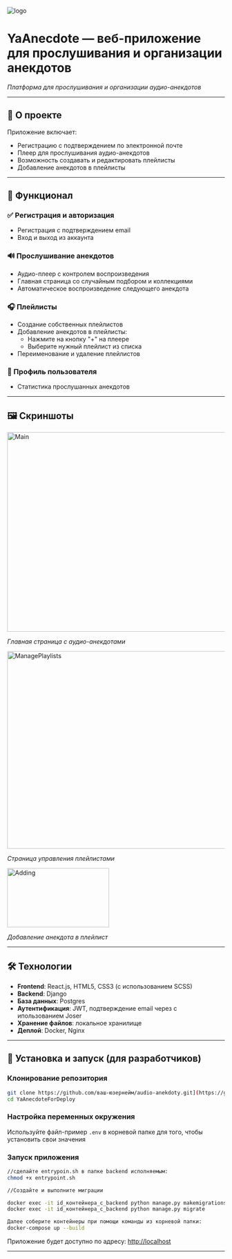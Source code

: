 ![logo](https://github.com/user-attachments/assets/64b1f316-4587-486b-a601-a3af4c7dafdd)

# YaAnecdote — веб-приложение для прослушивания и организации анекдотов


*Платформа для прослушивания и организации аудио-анекдотов*

---

## 📌 О проекте

Приложение включает:
- Регистрацию с подтверждением по электронной почте
- Плеер для прослушивания аудио-анекдотов
- Возможность создавать и редактировать плейлисты
- Добавление анекдотов в плейлисты

---

## 🚀 Функционал

### ✅ Регистрация и авторизация
- Регистрация с подтверждением email
- Вход и выход из аккаунта

### 🔊 Прослушивание анекдотов
- Аудио-плеер с контролем воспроизведения
- Главная страница со случайным подбором и коллекциями
- Автоматическое воспроизведение следующего анекдота

### 🎧 Плейлисты
- Создание собственных плейлистов
- Добавление анекдотов в плейлисты:
  - Нажмите на кнопку "+" на плеере
  - Выберите нужный плейлист из списка
- Переименование и удаление плейлистов

### 👤 Профиль пользователя
- Статистика прослушанных анекдотов

---

## 🖼️ Скриншоты
<img width="899" height="462" alt="Main" src="https://github.com/user-attachments/assets/b24dfd03-ade0-4d6e-9826-ec71417192e4" />

*Главная страница с аудио-анекдотами*

<img width="834" height="457" alt="ManagePlaylists" src="https://github.com/user-attachments/assets/ea489379-7709-4205-930a-e4c1ab130b78" />

*Страница управления плейлистами*

<img width="236" height="137" alt="Adding" src="https://github.com/user-attachments/assets/3c768a12-a4b7-4abb-8f1d-6fabad129283" />

*Добавление анекдота в плейлист*

---

## 🛠️ Технологии

- **Frontend**: React.js, HTML5, CSS3 (с использованием SCSS)
- **Backend**: Django
- **База данных**: Postgres
- **Аутентификация**: JWT, подтверждение email через с ипользованием Joser
- **Хранение файлов**: локальное хранилище
- **Деплой**: Docker, Nginx

---

## 🧪 Установка и запуск (для разработчиков)

### Клонирование репозитория
```bash
git clone https://github.com/ваш-юзернейм/audio-anekdoty.git](https://github.com/IWorkForFood/YaAnecdoteForDeploy.git)
cd YaAnecdoteForDeploy
```

### Настройка переменных окружения
Используйте файл-пример `.env` в корневой папке для того, чтобы установить свои значения

### Запуск приложения
```bash
//сделайте entrypoin.sh в папке backend исполняемым:
chmod +x entrypoint.sh

//Создайте и выполните миграции

docker exec -it id_контейнера_с_backend python manage.py makemigrations
docker exec -it id_контейнера_с_backend python manage.py migrate

Далее соберите контейнеры при помощи команды из корневой папки:
docker-compose up --build
```

Приложение будет доступно по адресу: [http://localhost](http://localhost)

---
